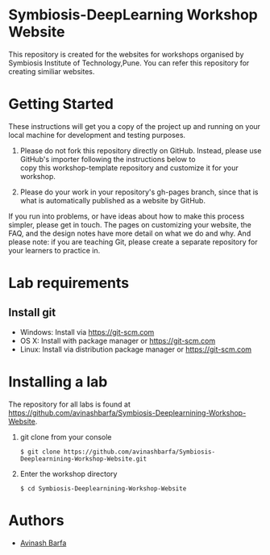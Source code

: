 # Symbiosis-DeepLearning Workshop Website 

This repository is created for the websites for workshops organised by Symbiosis Institute of Technology,Pune. 
You can refer this repository for creating similiar websites.

# Getting Started

These instructions will get you a copy of the project up and running on your local machine for development and testing purposes.
  
  1. Please do not fork this repository directly on GitHub. Instead, please use GitHub's importer following the instructions below to   
     copy this workshop-template repository and customize it for your workshop.

  2. Please do your work in your repository's gh-pages branch, since that is what is automatically published as a website by GitHub.


If you run into problems, or have ideas about how to make this process simpler, please get in touch. The pages on customizing your website,
the FAQ, and the design notes have more detail on what we do and why. And please note: if you are teaching Git, please create a separate
repository for your learners to practice in.

# Lab requirements
  ## Install git

   * Windows: Install via https://git-scm.com
   * OS X: Install with package manager or https://git-scm.com
   * Linux: Install via distribution package manager or https://git-scm.com
   
   
# Installing a lab
   
  The repository for all labs is found at https://github.com/avinashbarfa/Symbiosis-Deeplearnining-Workshop-Website.

  1. git clone from your console

     `$ git clone https://github.com/avinashbarfa/Symbiosis-Deeplearnining-Workshop-Website.git`

  2. Enter the workshop directory

      `$ cd Symbiosis-Deeplearnining-Workshop-Website`


# Authors
  
  * [Avinash Barfa](https://github.com/avinashbarfa)
  
